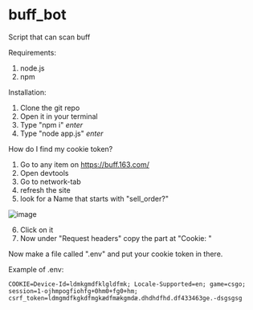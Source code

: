 # buff_bot
Script that can scan buff

Requirements:

1. node.js
2. npm

Installation:

1. Clone the git repo
2. Open it in your terminal
3. Type "npm i" *enter*
4. Type "node app.js" *enter*

How do I find my cookie token?

1. Go to any item on https://buff.163.com/
2. Open devtools
3. Go to network-tab
4. refresh the site
5. look for a Name that starts with "sell_order?"

![image](https://user-images.githubusercontent.com/77441913/229374382-0d1c255a-86e1-4988-90b3-1088572a792e.png)

6. Click on it
7. Now under "Request headers" copy the part at "Cookie: "

Now make a file called ".env" and put your cookie token in there.

Example of .env:

`COOKIE=Device-Id=ldmkgmdfklgldfmk; Locale-Supported=en; game=csgo; session=1-ojhmpogfiohfg+0hm0+fg0+hm; csrf_token=ldmgmdfkgkdfmgkædfmækgmdæ.dhdhdfhd.df433463ge.-dsgsgsg`
